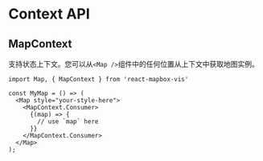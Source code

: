# Context API

## MapContext

支持状态上下文。您可以从`<Map />`组件中的任何位置从上下文中获取地图实例。

```
import Map, { MapContext } from 'react-mapbox-vis'

const MyMap = () => (
  <Map style="your-style-here">
    <MapContext.Consumer>
      {(map) => {
        // use `map` here
      }}
    </MapContext.Consumer>
  </Map>
);
```
